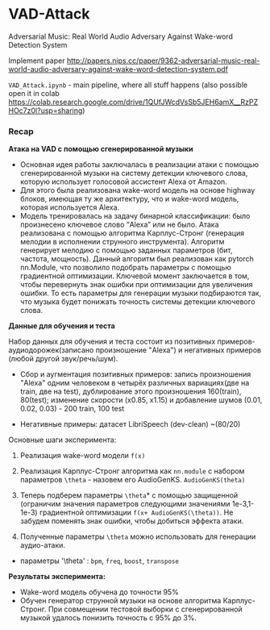 # VAD-Attack
Adversarial Music: Real World Audio Adversary Against Wake-word Detection System

Implement paper http://papers.nips.cc/paper/9362-adversarial-music-real-world-audio-adversary-against-wake-word-detection-system.pdf

`VAD_Attack.ipynb` - main pipeline, where all stuff happens 
(also possible open it in colab https://colab.research.google.com/drive/1QUfJWcdVsSb5JEH6amX__RzPZHOc7z0l?usp=sharing)




### Recap

__Атака на VAD с помощью сгенерированной музыки__

   - Основная идея работы заключалась в реализации атаки с помощью сгенерированной музыки на систему детекции ключевого слова, которую  использует голосовой ассистент Alexa от Amazon. 
   - Для этого была реализована wake-word модель на основе highway блоков, имеющая ту же архитектуру, что и wake-word модель, которая используется Alexa. 
   - Модель тренировалась на задачу бинарной классификации: было произнесено ключевое слово “Alexa” или не было.
Атака реализована с помощью алгоритма Карплус-Стронг (генерация мелодии в исполнении струнного инструмента). Алгоритм генерирует мелодию с помощью заданных параметров (бит, частота, мощность). Данный алгоритм был реализован как pytorch nn.Module, что позволило подобрать параметры с помощью градиентной оптимизации. Ключевой момент заключается в том, чтобы перевернуть знак ошибки при оптимизации для увеличения  ошибки. То есть параметры для генерации музыки подбираются так, что музыка будет понижать точность системы детекции ключевого слова.


__Данные для обучения и теста__

Набор данных для обучения и теста состоит из позитивных примеров-аудиодорожек(записано произношение "Alexa") и негативных примеров (любой другой звук/речь/шум).
- Сбор и аугментация позитивных примеров: запись произношения "Alexa" одним человеком в четырёх различных вариациях(две на train, две на test), дублирование этого произношения 160(train), 80(test); изменение скорости (x0.85, x1.15) и добавление шумов (0.01, 0.02, 0.03) - 200 train, 100 test

- Негативные примеры: датасет LibriSpeech (dev-clean) ~(80/20)

	


Основные шаги эксперимента: 

1. Реализация wake-word модели `f(x)`

2. Реализация Карплус-Стронг алгоритма как `nn.module` с набором параметров  `\theta`  - назовем его  AudioGenKS. `AudioGenKS(theta)`

3. Теперь подберем параметры `\theta`* с помощью защищенной (ограничим значения параметров следующими значениями 1e-3,1-1e-3) градиентной оптимизации  `f(x+ AudioGenKS(\theta))`. Не забудем поменять знак ошибки, чтобы добиться эффекта атаки. 
4. Полученные параметры `\theta` можно использовать для генерации аудио-атаки. 

* параметры '\theta' : `bpm`, `freq`, `boost`, `transpose`
	
__Результаты эксперимента:__

- Wake-word модель обучена до точности 95% 
- Обучен генератор струнной музыки на основе алгоритма Карплус-Стронг. 
При совмещении тестовой выборки с сгенерированной музыкой удалось понизить точность c 95% до 3%. 
